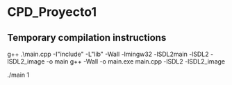 # CPD_Proyecto1

## Temporary compilation instructions
g++ .\main.cpp -I"include" -L"lib" -Wall -lmingw32 -lSDL2main -lSDL2 -lSDL2_image -o main
g++ -Wall -o main.exe main.cpp -lSDL2 -lSDL2_image

./main 1